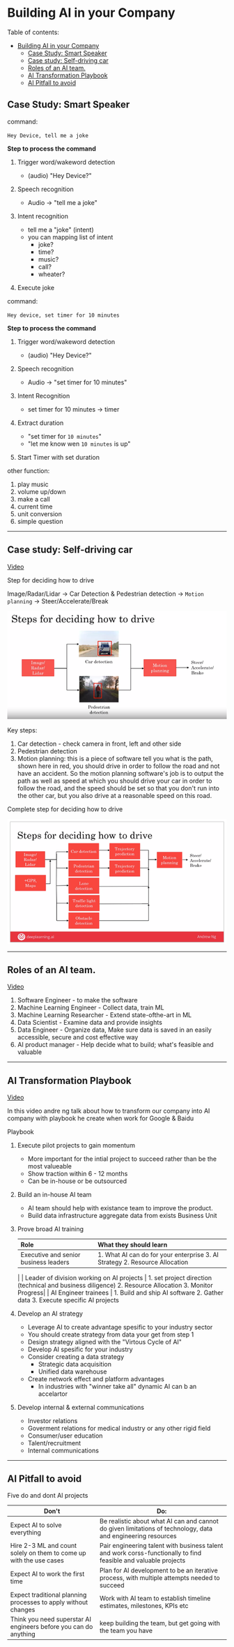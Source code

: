 # Building AI in your Company

Table of contents:

- [Building AI in your Company](#building-ai-in-your-company)
  - [Case Study: Smart Speaker](#case-study-smart-speaker)
  - [Case study: Self-driving car](#case-study-self-driving-car)
  - [Roles of an AI team.](#roles-of-an-ai-team)
  - [AI Transformation Playbook](#ai-transformation-playbook)
  - [AI Pitfall to avoid](#ai-pitfall-to-avoid)

## Case Study: Smart Speaker

command:

`Hey Device, tell me a joke`

__Step to process the command__
1. Trigger word/wakeword detection 
      -  (audio) "Hey Device?" 
2. Speech recognition
      
      - Audio -> "tell me a joke"
3. Intent recognition

    - tell me a "joke" (intent)
    - you can mapping list of intent
      - joke?
      - time?
      - music?
      - call?
      - wheater?

4. Execute joke


command:

`Hey device, set timer for 10 minutes`

__Step to process the command__
1. Trigger word/wakeword detection 
      -  (audio) "Hey Device?" 

2. Speech recognition
      
      - Audio -> "set timer for 10 minutes"

3. Intent Recognition

    -   set timer for 10 minutes -> timer

4. Extract duration

    - "set timer for `10 minutes`"
    - "let me know wen `10 minutes` is up"
5. Start Timer with set duration


other function:

1. play music
2. volume up/down
3. make a call
4. current time
5. unit conversion
6. simple question

-----------

## Case study: Self-driving car

[Video](https://www.coursera.org/learn/ai-for-everyone/lecture/lekja/case-study-self-driving-car)

Step for deciding how to drive

Image/Radar/Lidar -> Car Detection & Pedestrian detection -> `Motion planning` -> Steer/Accelerate/Break

<img src="./step_for_deciding_how_to_drive.png"  alt="how to drive"/>


Key steps:

1. Car detection - check camera in front, left and other side 
2. Pedestrian detection 
3. Motion planning: this is a piece of software tell you what is the path, shown here in red, you should drive in order to follow the road and not have an accident.  So the motion planning software's job is to output the path as well as speed at which you should drive your car in order to follow the road, and the speed should be set so that you don't run into the other car, but you also drive at a reasonable speed on this road.


Complete step for deciding how to drive

<img alt="drive_complete" src="./step_for_deciding_how%20to_drive_complete.png">

---------------

## Roles of an AI team.

[Video](https://www.coursera.org/learn/ai-for-everyone/lecture/FlPw6/example-roles-of-an-ai-team)

1. Software Engineer - to make the software
2. Machine Learning Engineer - Collect data, train ML
3. Machine Learning Researcher - Extend state-ofthe-art in ML
4. Data Scientist - Examine data and provide insights
5. Data Engineer - Organize data, Make sure data is saved in an easily accessible, secure and cost effective way
6. AI product manager - Help decide what to build; what's feasible and valuable

----

## AI Transformation Playbook

[Video](https://www.coursera.org/learn/ai-for-everyone/lecture/02931/ai-transformation-playbook-part-1)

In this video andre ng talk about how to transform our company into AI company with playbook he create when work for Google & Baidu

Playbook 

1. Execute pilot projects to gain momentum 
   - More important for the intial project to succeed rather than be the most valueable
   - Show traction within 6 - 12 months
   - Can be in-house or be outsourced
2. Build an in-house AI team
   - AI team should help with existance team to improve the product.
   - Build data infrastructure aggregate data from exists Business Unit 
3. Prove broad AI training
   
   | Role | What they should learn |
   |------|------------------------|
   |Executive and senior business leaders |  1. What AI can do for your enterprise  3. AI Strategy  2. Resource Allocation
    |
    | Leader of division working on AI projects | 1. set project direction (technical and business diligence)  2. Resource Allocation 3. Monitor Progress|
    | AI Engineer trainees | 1. Build and ship AI software 2. Gather data 3. Execute specific AI projects

4. Develop an AI strategy
   - Leverage AI to create advantage spesific to your industry sector
   - You should create strategy from data your get from step 1 
   - Design strategy aligned with the "Virtous Cycle of AI"
   - Develop AI spesific for your industry
   - Consider creating a data strategy
     - Strategic data acquisition
     - Unified data warehouse
   - Create network effect and platform advantages
     - In industries with "winner take all" dynamic AI can b an accelartor
5. Develop internal & external communications
   - Investor relations
   - Goverment relations for medical industry or any other rigid field
   - Consumer/user education
   - Talent/recruitment
   - Internal communications


-----------

## AI Pitfall to avoid

Five do and dont AI projects

| Don't | Do: |
|-------|-----|
| Expect AI to solve everything | Be realistic about what AI can and cannot do given limitations of technology, data and engineering resources | 
| Hire 2-3 ML and count solely on them to come up with the use cases | Pair engineering talent with business talent and work corss-functionally to find feasible and valuable projects |
| Expect AI to work the first time | Plan for AI development to be an iterative process, with multiple attempts needed to succeed |
| Expect traditional planning processes to apply without changes |  Work with AI team to establish timeline estimates, milestones, KPIs etc |
| Think you need superstar AI engineers before you can do anything | keep building the team, but get going with the team you have |